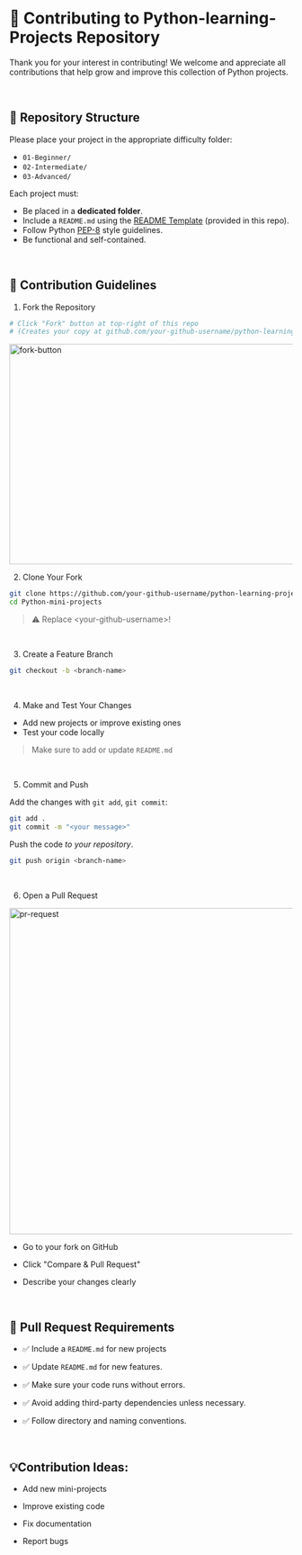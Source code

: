 # 🚀 Contributing to Python-learning-Projects Repository

Thank you for your interest in contributing! We welcome and appreciate all contributions that help grow and improve this collection of Python projects.

<br/>

## 📁 Repository Structure

Please place your project in the appropriate difficulty folder:

- `01-Beginner/`
- `02-Intermediate/`
- `03-Advanced/`

Each project must:

- Be placed in a **dedicated folder**.
- Include a `README.md` using the [README Template](./README_TEMPLATE.md) (provided in this repo).
- Follow Python [PEP-8](https://peps.python.org/pep-0008/) style guidelines.
- Be functional and self-contained.

<br/>

## 🧰 Contribution Guidelines

1. Fork the Repository

```bash
# Click "Fork" button at top-right of this repo
# (Creates your copy at github.com/your-github-username/python-learning-projects)
```

<img width="1580" height="392" alt="fork-button" src="https://github.com/user-attachments/assets/0f45b96b-4230-435d-a424-33eecfd0ae78" />

<br/>

2. Clone Your Fork

```bash
git clone https://github.com/your-github-username/python-learning-projects.git
cd Python-mini-projects
```

> ⚠️ Replace \<your-github-username\>!

<br/>

3. Create a Feature Branch

```bash
git checkout -b <branch-name>
```

<br/>

4. Make and Test Your Changes

- Add new projects or improve existing ones
- Test your code locally

> Make sure to add or update `README.md`

<br/>

5. Commit and Push

Add the changes with `git add`, `git commit`:

```bash
git add .
git commit -m "<your message>"
```

Push the code _to your repository_.

```bash
git push origin <branch-name>
```

<br/>

6. Open a Pull Request

<img width="1336" height="580" alt="pr-request" src="https://github.com/user-attachments/assets/071fa89b-fb29-4afe-8662-7e944e7ad7a8" />

<br/>

- Go to your fork on GitHub

- Click "Compare & Pull Request"

- Describe your changes clearly

<br/>

## 📎 Pull Request Requirements

- ✅ Include a `README.md` for new projects

- ✅ Update `README.md` for new features.

- ✅ Make sure your code runs without errors.

- ✅ Avoid adding third-party dependencies unless necessary.

- ✅ Follow directory and naming conventions.

<br/>

## 💡Contribution Ideas:

- Add new mini-projects

- Improve existing code

- Fix documentation

- Report bugs
